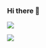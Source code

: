 ### Hi there 👋

![](https://github-readme-stats.vercel.app/api?username=liangddyy)

<a href="https://github.com/liangddyy">
  <img align="center" src="https://github-readme-stats.vercel.app/api/top-langs/?username=liangddyy&layout=compact" />
</a>
